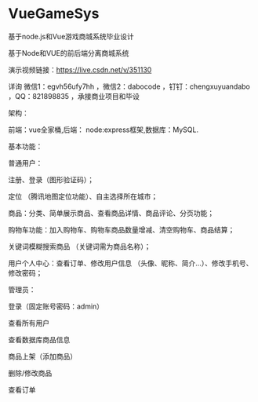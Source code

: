 # VueGameSys
基于node.js和Vue游戏商城系统毕业设计

基于Node和VUE的前后端分离商城系统

演示视频链接：https://live.csdn.net/v/351130

详询 微信1：egvh56ufy7hh ，微信2：dabocode ，钉钉：chengxuyuandabo ，QQ：821898835 ，承接商业项目和毕设

架构：

前端：vue全家桶,后端： node:express框架,数据库：MySQL.

基本功能：

普通用户：

注册、登录（图形验证码）；

定位 （腾讯地图定位功能）、自主选择所在城市；

商品：分类、简单展示商品、查看商品详情、商品评论、分页功能；

购物车功能：加入购物车、购物车商品数量增减、清空购物车、商品结算；

关键词模糊搜索商品 （关键词需为商品名称）；

用户个人中心：查看订单、修改用户信息 （头像、昵称、简介...）、修改手机号、修改密码；

管理员：

登录（固定账号密码：admin）

查看所有用户

查看数据库商品信息

商品上架（添加商品）

删除/修改商品

查看订单
